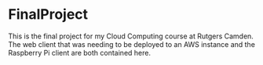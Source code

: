 # FinalProject

This is the final project for my Cloud Computing course at Rutgers Camden. 
The web client that was needing to be deployed to an AWS instance and the Raspberry Pi client are both contained here.
